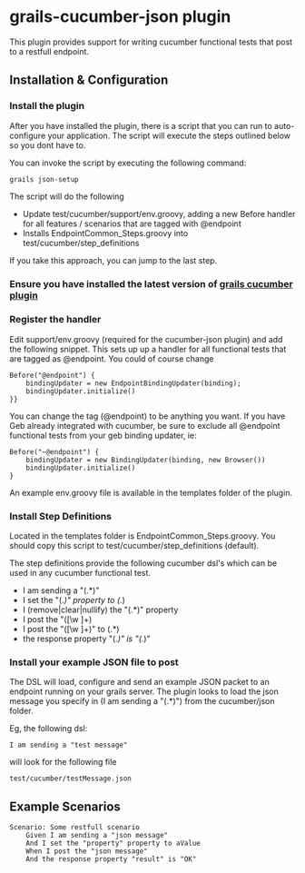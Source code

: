 grails-cucumber-json plugin
===========================

This plugin provides support for writing cucumber functional tests that post to a restfull endpoint.

Installation & Configuration
-------------

### Install the plugin

After you have installed the plugin, there is a script that you can run to auto-configure your application.  The script will execute the steps outlined below so you dont have to.

You can invoke the script by executing the following command:

    grails json-setup

The script will do the following

* Update test/cucumber/support/env.groovy, adding a new Before handler for all features / scenarios that are tagged with @endpoint
* Installs EndpointCommon_Steps.groovy into test/cucumber/step_definitions

If you take this approach, you can jump to the last step.

### Ensure you have installed the latest version of [grails cucumber plugin](https://github.com/hauner/grails-cucumber)

### Register the handler

Edit support/env.groovy (required for the cucumber-json plugin) and add the following snippet.
This sets up up a handler for all functional tests that are tagged as @endpoint.  You could of course change

    Before("@endpoint") {
        bindingUpdater = new EndpointBindingUpdater(binding);
        bindingUpdater.initialize()
    }}

You can change the tag (@endpoint) to be anything you want.  If you have Geb already integrated with cucumber, be sure to exclude all @endpoint functional tests from your geb binding updater, ie:

    Before("~@endpoint") {
        bindingUpdater = new BindingUpdater(binding, new Browser())
        bindingUpdater.initialize()
    }

An example env.groovy file is available in the templates folder of the plugin.

### Install Step Definitions

Located in the templates folder is EndpointCommon_Steps.groovy.  You should copy this script to test/cucumber/step_definitions (default).

The step definitions provide the following cucumber dsl's which can be used in any cucumber functional test.

* I am sending a "(.*)"
* I set the "(.*)" property to (.*)
* I (remove|clear|nullify) the "(.*)" property
* I post the "([\w ]+)
* I post the "([\w ]+)" to (.*)
* the response property "(.*)" is "(.*)"

### Install your example JSON file to post

The DSL will load, configure and send an example JSON packet to an endpoint running on your grails server.   The plugin looks to load the json message
you specify in (I am sending a "(.*)") from the cucumber/json folder.

Eg, the following dsl:

`I am sending a "test message"`

will look for the following file

`test/cucumber/testMessage.json`

Example Scenarios
-----------------

    Scenario: Some restfull scenario
        Given I am sending a "json message"
        And I set the "property" property to aValue
        When I post the "json message"
        And the response property "result" is "OK"
